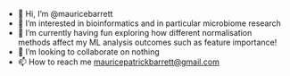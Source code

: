 - 👋 Hi, I’m @mauricebarrett
- 👀 I’m interested in bioinformatics and in particular microbiome research
- 🌱 I’m currently having fun exploring how different normalisation methods affect my ML analysis outcomes such as feature importance!
- 💞️ I’m looking to collaborate on nothing
- 📫 How to reach me mauricepatrickbarrett@gmail.com

<!---
mauricebarrett/mauricebarrett is a ✨ special ✨ repository because its `README.md` (this file) appears on your GitHub profile.
You can click the Preview link to take a look at your changes.
--->
